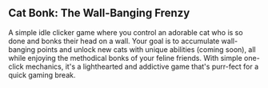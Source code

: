 ## Cat Bonk: The Wall-Banging Frenzy ##

A simple idle clicker game where you control an adorable cat who is so done and bonks their head on a wall. Your goal is to accumulate wall-banging points and unlock new cats with unique abilities (coming soon), all while enjoying the methodical bonks of your feline friends. With simple one-click mechanics, it's a lighthearted and addictive game that's purr-fect for a quick gaming break.
